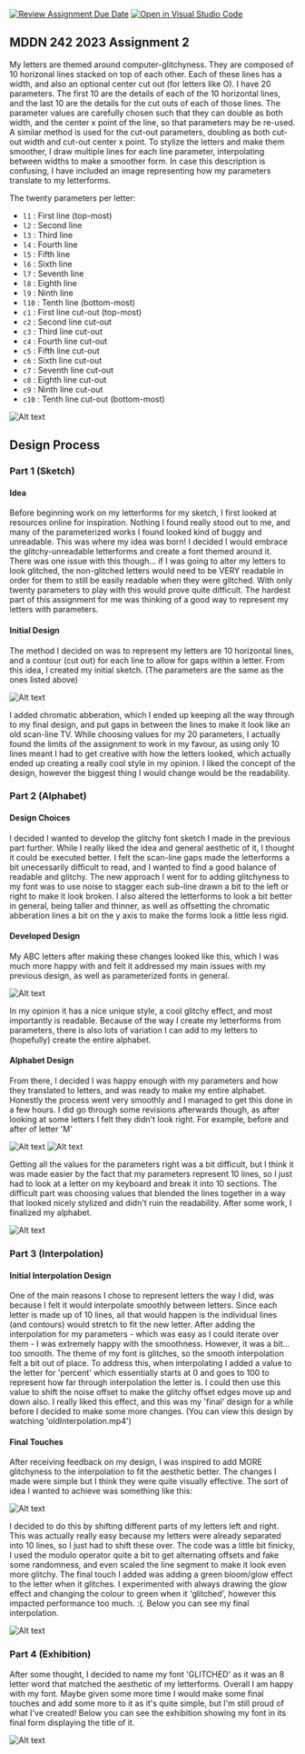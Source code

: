 [![Review Assignment Due Date](https://classroom.github.com/assets/deadline-readme-button-24ddc0f5d75046c5622901739e7c5dd533143b0c8e959d652212380cedb1ea36.svg)](https://classroom.github.com/a/ihfjUrzT)
[![Open in Visual Studio Code](https://classroom.github.com/assets/open-in-vscode-718a45dd9cf7e7f842a935f5ebbe5719a5e09af4491e668f4dbf3b35d5cca122.svg)](https://classroom.github.com/online_ide?assignment_repo_id=11592010&assignment_repo_type=AssignmentRepo)
## MDDN 242 2023 Assignment 2

My letters are themed around computer-glitchyness. They are composed of 10 horizonal lines stacked on top of each other. Each of these lines has a width, and also an optional center cut out (for letters like O). I have 20 parameters. The first 10 are the details of each of the 10 horizontal lines, and the last 10 are the details for the cut outs of each of those lines. The parameter values are carefully chosen such that they can double as both width, and the center x point of the line, so that parameters may be re-used. A similar method is used for the cut-out parameters, doubling as both cut-out width and cut-out center x point. To stylize the letters and make them smoother, I draw multiple lines for each line parameter, interpolating between widths to make a smoother form. In case this description is confusing, I have included an image representing how my parameters translate to my letterforms.

The twenty parameters per letter:

  * `l1` : First line (top-most)
  * `l2` : Second line
  * `l3` : Third line
  * `l4` : Fourth line
  * `l5` : Fifth line
  * `l6` : Sixth line
  * `l7` : Seventh line
  * `l8` : Eighth line
  * `l9` : Ninth line
  * `l10` : Tenth line (bottom-most)
  * `c1` : First line cut-out (top-most)
  * `c2` : Second line cut-out
  * `c3` : Third line cut-out
  * `c4` : Fourth line cut-out
  * `c5` : Fifth line cut-out
  * `c6` : Sixth line cut-out
  * `c7` : Seventh line cut-out
  * `c8` : Eighth line cut-out
  * `c9` : Ninth line cut-out
  * `c10` : Tenth line cut-out (bottom-most)

  ![Alt text](image.png)


## Design Process

### Part 1 (Sketch)
#### Idea
Before beginning work on my letterforms for my sketch, I first looked at resources online for inspiration. Nothing I found really stood out to me, and many of the parameterized works I found looked kind of buggy and unreadable. This was where my idea was born! I decided I would embrace the glitchy-unreadable letterforms and create a font themed around it. There was one issue with this though... if I was going to alter my letters to look glitched, the non-glitched letters would need to be VERY readable in order for them to still be easily readable when they were glitched. With only twenty parameters to play with this would prove quite difficult. The hardest part of this assignment for me was thinking of a good way to represent my letters with parameters.

#### Initial Design
The method I decided on was to represent my letters are 10 horizontal lines, and a contour (cut out) for each line to allow for gaps within a letter. From this idea, I created my initial sketch. (The parameters are the same as the ones listed above)

![Alt text](Sketch.png)

I added chromatic abberation, which I ended up keeping all the way through to my final design, and put gaps in between the lines to make it look like an old scan-line TV. While choosing values for my 20 parameters, I actually found the limits of the assignment to work in my favour, as using only 10 lines meant I had to get creative with how the letters looked, which actually ended up creating a really cool style in my opinion. I liked the concept of the design, however the biggest thing I would change would be the readability.


### Part 2 (Alphabet)
#### Design Choices
I decided I wanted to develop the glitchy font sketch I made in the previous part further. While I really liked the idea and general aesthetic of it, I thought it could be executed better. I felt the scan-line gaps made the letterforms a bit unecessarily difficult to read, and I wanted to find a good balance of readable and glitchy. The new approach I went for to adding glitchyness to my font was to use noise to stagger each sub-line drawn a bit to the left or right to make it look broken. I also altered the letterforms to look a bit better in general, being taller and thinner, as well as offsetting the chromatic abberation lines a bit on the y axis to make the forms look a little less rigid.

#### Developed Design
My ABC letters after making these changes looked like this, which I was much more happy with and felt it addressed my main issues with my previous design, as well as parameterized fonts in general.

![Alt text](ABC.png)

 In my opinion it has a nice unique style, a cool glitchy effect, and most importantly is readable. Because of the way I create my letterforms from parameters, there is also lots of variation I can add to my letters to (hopefully) create the entire alphabet. 

 #### Alphabet Design
 From there, I decided I was happy enough with my parameters and how they translated to letters, and was ready to make my entire alphabet. Honestly the process went very smoothly and I managed to get this done in a few hours. I did go through some revisions afterwards though, as after looking at some letters I felt they didn't look right. For example, before and after of letter 'M'

 ![Alt text](OldM.png) ![Alt text](NewM.png)

 Getting all the values for the parameters right was a bit difficult, but I think it was made easier by the fact that my parameters represent 10 lines, so I just had to look at a letter on my keyboard and break it into 10 sections. The difficult part was choosing values that blended the lines together in a way that looked nicely stylized and didn't ruin the readability. After some work, I finalized my alphabet.

 ![Alt text](Alphabet.png)


 ### Part 3 (Interpolation)
 #### Initial Interpolation Design
 One of the main reasons I chose to represent letters the way I did, was because I felt it would interpolate smoothly between letters. Since each letter is made up of 10 lines, all that would happen is the individual lines (and contours) would stretch to fit the new letter. After adding the interpolation for my parameters - which was easy as I could iterate over them - I was extremely happy with the smoothness. However, it was a bit... too smooth. The theme of my font is glitches, so the smooth interpolation felt a bit out of place. To address this, when interpolating I added a value to the letter for 'percent' which essentially starts at 0 and goes to 100 to represent how far through interpolation the letter is. I could then use this value to shift the noise offset to make the glitchy offset edges move up and down also. I really liked this effect, and this was my 'final' design for a while before I decided to make some more changes. (You can view this design by watching 'oldInterpolation.mp4')

 #### Final Touches
 After receiving feedback on my design, I was inspired to add MORE glitchyness to the interpolation to fit the aesthetic better. The changes I made were simple but I think they were quite visually effective. The sort of idea I wanted to achieve was something like this:

![Alt text](InterpolationInspiration.png)

I decided to do this by shifting different parts of my letters left and right. This was actually really easy because my letters were already separated into 10 lines, so I just had to shift these over. The code was a little bit finicky, I used the modulo operator quite a bit to get alternating offsets and fake some randomness, and even scaled the line segment to make it look even more glitchy. 
The final touch I added was adding a green bloom/glow effect to the letter when it glitches. I experimented with always drawing the glow effect and changing the colour to green when it 'glitched', however this impacted performance too much. :(. Below you can see my final interpolation.

![Alt text](FinalInterpolation.png)


### Part 4 (Exhibition)
After some thought, I decided to name my font 'GLITCHED' as it was an 8 letter word that matched the aesthetic of my letterforms. Overall I am happy with my font. Maybe given some more time I would make some final touches and add some more to it as it's quite simple, but I'm still proud of what I've created! Below you can see the exhibition showing my font in its final form displaying the title of it.

![Alt text](preview.jpg)